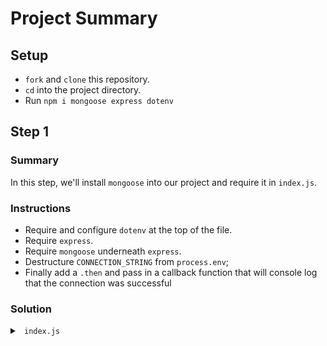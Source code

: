 # Project Summary

## Setup

- `fork` and `clone` this repository.
- `cd` into the project directory.
- Run `npm i mongoose express dotenv`

## Step 1

### Summary

In this step, we'll install `mongoose` into our project and require it in `index.js`.

### Instructions

- Require and configure `dotenv` at the top of the file.
- Require `express`.
- Require `mongoose` underneath `express`.
- Destructure `CONNECTION_STRING` from `process.env`;
- Finally add a `.then` and pass in a callback function that will console log that the connection was successful

### Solution

<details>

<summary> <code> index.js </code> </summary>

```js
require("dotenv").config();
const express = require("express");
const mongoose = require("mongoose");

const app = express();

const { SERVER_PORT, CONNECTION_STRING } = process.env;

app.use(express.json());

mongoose.connect(CONNECTION_STRING).then(() => {
  console.log("mongoose connected");
});

app.listen(SERVER_PORT, () => {
  console.log(`Server listening on port ${SERVER_PORT}`);
});
```

</details>
